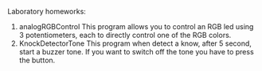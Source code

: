 Laboratory homeworks:
1) analogRGBControl 
This program allows you to control an RGB led using 3 potentiometers, each to directly control one of the RGB colors.
2) KnockDetectorTone
This program when detect a know, after 5 second, start a buzzer tone. If you want to switch off the tone you have to press the button.
